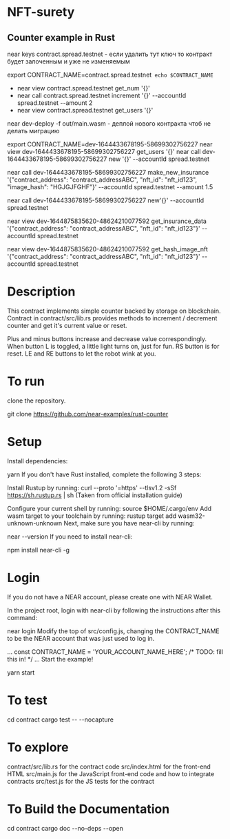# NFT-surety
## Counter example in Rust
near keys contract.spread.testnet   - если удалить тут ключ то контракт будет залоченным и уже не изменяемым

 export CONTRACT_NAME=contract.spread.testnet```
 echo $CONTRACT_NAME```

* near view contract.spread.testnet get_num '{}'
* near call contract.spread.testnet increment '{}' --accountId spread.testnet --amount 2
* near view contract.spread.testnet get_users '{}'



near dev-deploy -f out/main.wasm  - деплой нового контракта чтоб не делать миграцию

export CONTRACT_NAME=dev-1644433678195-58699302756227
near view dev-1644433678195-58699302756227 get_users '{}'
near call dev-1644433678195-58699302756227 new '{}' --accountId spread.testnet 

near call dev-1644433678195-58699302756227 make_new_insurance '{"contract_address": "contract_addressABC", "nft_id": "nft_id123", "image_hash": "HGJGJFGHF"}' --accountId spread.testnet --amount 1.5

near call dev-1644433678195-58699302756227 new'{}' --accountId spread.testnet

near view dev-1644875835620-48624210077592 get_insurance_data '{"contract_address": "contract_addressABC", "nft_id": "nft_id123"}' --accountId spread.testnet  

near view dev-1644875835620-48624210077592 get_hash_image_nft '{"contract_address": "contract_addressABC", "nft_id": "nft_id123"}' --accountId spread.testnet  


# Description
This contract implements simple counter backed by storage on blockchain. Contract in contract/src/lib.rs provides methods to increment / decrement counter and get it's current value or reset.

Plus and minus buttons increase and decrease value correspondingly. When button L is toggled, a little light turns on, just for fun. RS button is for reset. LE and RE buttons to let the robot wink at you.

# To run
clone the repository.

git clone https://github.com/near-examples/rust-counter

# Setup
Install dependencies:

yarn
If you don't have Rust installed, complete the following 3 steps:

Install Rustup by running:
curl --proto '=https' --tlsv1.2 -sSf https://sh.rustup.rs | sh
(Taken from official installation guide)

Configure your current shell by running:
source $HOME/.cargo/env
Add wasm target to your toolchain by running:
rustup target add wasm32-unknown-unknown
Next, make sure you have near-cli by running:

near --version
If you need to install near-cli:

npm install near-cli -g

# Login
If you do not have a NEAR account, please create one with NEAR Wallet.

In the project root, login with near-cli by following the instructions after this command:

near login
Modify the top of src/config.js, changing the CONTRACT_NAME to be the NEAR account that was just used to log in.

…
const CONTRACT_NAME = 'YOUR_ACCOUNT_NAME_HERE'; /* TODO: fill this in! */
…
Start the example!

yarn start

# To test
cd contract
cargo test -- --nocapture

# To explore
contract/src/lib.rs for the contract code
src/index.html for the front-end HTML
src/main.js for the JavaScript front-end code and how to integrate contracts
src/test.js for the JS tests for the contract

# To Build the Documentation
cd contract
cargo doc --no-deps --open
